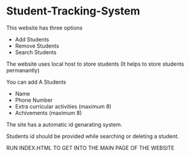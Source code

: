 # Student-Tracking-System

This website has three options
  * Add Students
  * Remove Students
  * Search Students

The website uses local host to store students (It helps to store students permanantly)

You can add A Students
  * Name
  * Phone Number
  * Extra curricular activities (maximum 8)
  * Achivements (maximum 8)

The site has a automatic id genarating system.

Students id should be provided while searching or deleting a student.

RUN INDEX.HTML TO GET INTO THE MAIN PAGE OF THE WEBSITE
